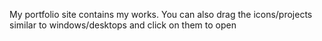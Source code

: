 My portfolio site contains my works. 
You can also drag the icons/projects similar to windows/desktops and click on them to open
